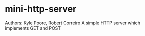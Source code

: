 mini-http-server
================
Authors: Kyle Poore, Robert Correiro
A simple HTTP server which implements GET and POST
